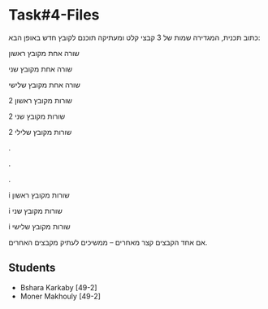 # Task#4-Files

כתוב תכנית, המגדירה שמות של 3 קבצי קלט ומעתיקה תוכנם לקובץ חדש באופן הבא:

שורה אחת מקובץ ראשון

שורה אחת מקובץ שני

שורה אחת מקובץ שלישי

2 שורות מקובץ ראשון

2 שורות מקובץ שני

2 שורות מקובץ שלילי

.

.

.

i שורות מקובץ ראשון

i שורות מקובץ שני

i שורות מקובץ שלישי


אם אחד הקבצים קצר מאחרים – ממשיכים לעתיק מקבצים האחרים.

## Students

- Bshara Karkaby [49-2]
- Moner Makhouly [49-2]
